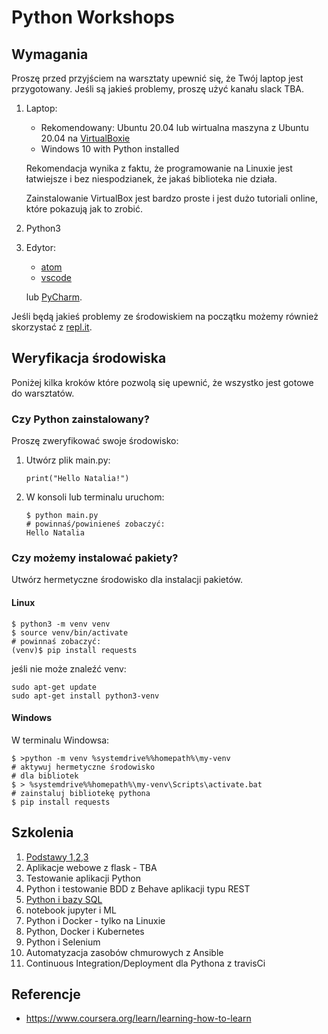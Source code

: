 # Python Workshops

## Wymagania

Proszę przed przyjściem na warsztaty upewnić się, że Twój laptop jest przygotowany. Jeśli są jakieś problemy, proszę użyć kanału slack TBA.

1. Laptop:

   - Rekomendowany: Ubuntu 20.04 lub wirtualna maszyna z Ubuntu 20.04 na [VirtualBoxie](https://www.virtualbox.org/wiki/Downloads)
   - Windows 10 with Python installed

   Rekomendacja wynika z faktu, że programowanie na Linuxie jest łatwiejsze i bez niespodzianek, że jakaś biblioteka nie działa.

   Zainstalowanie VirtualBox jest bardzo proste i jest dużo tutoriali online, które pokazują jak to zrobić.

2. Python3

3. Edytor:

   - [atom](https://atom.io)
   - [vscode](https://code.visualstudio.com)

   lub [PyCharm](https://www.jetbrains.com/pycharm/).

Jeśli będą jakieś problemy ze środowiskiem na początku możemy również skorzystać z [repl.it](https://repl.it/).

## Weryfikacja środowiska

Poniżej kilka kroków które pozwolą się upewnić, że wszystko jest gotowe do warsztatów.

### Czy Python zainstalowany?

Proszę zweryfikować swoje środowisko:

1. Utwórz plik main.py:

   ```
   print("Hello Natalia!")
   ```

2. W konsoli lub terminalu uruchom:

   ```
   $ python main.py
   # powinnaś/powinieneś zobaczyć:
   Hello Natalia
   ```

### Czy możemy instalować pakiety?
Utwórz hermetyczne środowisko dla instalacji pakietów.

#### Linux

```
$ python3 -m venv venv
$ source venv/bin/activate
# powinnaś zobaczyć:
(venv)$ pip install requests
```

jeśli nie może znaleźć venv:

```
sudo apt-get update
sudo apt-get install python3-venv
```

#### Windows

W terminalu Windowsa:

```
$ >python -m venv %systemdrive%%homepath%\my-venv
# aktywuj hermetyczne środowisko
# dla bibliotek
$ > %systemdrive%%homepath%\my-venv\Scripts\activate.bat
# zainstaluj bibliotekę pythona
$ pip install requests
```

## Szkolenia

1. [Podstawy 1,2,3](01_podstawy/)
2. Aplikacje webowe z flask - TBA
3. Testowanie aplikacji Python
4. Python i testowanie BDD z Behave aplikacji typu REST
5. [Python i bazy SQL](03_sql/main.pdf)
6. notebook jupyter i ML
7. Python i Docker - tylko na Linuxie
8. Python, Docker i Kubernetes
9. Python i Selenium
10. Automatyzacja zasobów chmurowych z Ansible
11. Continuous Integration/Deployment dla Pythona z travisCi

## Referencje

- https://www.coursera.org/learn/learning-how-to-learn
